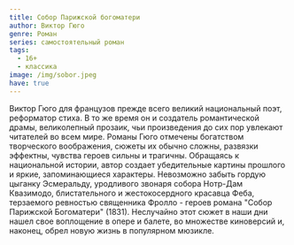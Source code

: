 ```yaml
---
title: Собор Парижской богоматери
author: Виктор Гюго
genre: Роман
series: самостоятельный роман
tags:
  - 16+
  - классика
image: /img/sobor.jpeg
have: true
---
```

Виктор Гюго для французов прежде всего великий национальный поэт, реформатор стиха. В то же время он и создатель романтической драмы, великолепный прозаик, чьи произведения до сих пор увлекают читателей во всем мире. Романы Гюго отмечены богатством творческого воображения, сюжеты их обычно сложны, развязки эффектны, чувства героев сильны и трагичны. Обращаясь к национальной истории, автор создает убедительные картины прошлого и яркие, запоминающиеся характеры. Невозможно забыть гордую цыганку Эсмеральду, уродливого звонаря собора Нотр-Дам Квазимодо, блистательного и жестокосердного красавца Феба, терзаемого ревностью священника Фролло - героев романа "Собор Парижской Богоматери" (1831). Неслучайно этот сюжет в наши дни нашел свое воплощение в опере и балете, во множестве киноверсий и, наконец, обрел новую жизнь в популярном мюзикле.